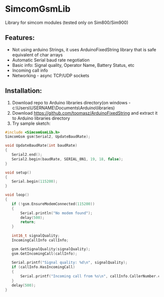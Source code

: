 # SimcomGsmLib

Library for simcom modules (tested only on Sim800/Sim900)

## Features:
 - Not using arduino Strings, it uses ArduinoFixedString library that is safe equivalent of char arrays
 - Automatic Serial baud rate negotiation
 - Basic info: Signal quality, Operator Name, Battery Status, etc
 - Incoming call info
 - Networking - async TCP/UDP sockets
 
## Installation:
 1. Download repo to Arduino libraries directory(on windows - c:\Users\USERNAME\Documents\Arduino\libraries)
 2. Download https://github.com/toomasz/ArduinoFixedString and extract it to Arduino libraries directory
 3. Try sample sketch:
 ```c++
 #include <SimcomGsmLib.h>
SimcomGsm gsm(Serial2, UpdateBaudRate);

void UpdateBaudRate(int baudRate)
{
	Serial2.end();
	Serial2.begin(baudRate, SERIAL_8N1, 19, 18, false);
}

void setup()
{
	Serial.begin(115200);
}

void loop()
{
	if (!gsm.EnsureModemConnected(115200))
	{
		Serial.println("No modem found");
		delay(500);
		return;
	}
	
	int16_t signalQuality;
	IncomingCallInfo callInfo;

	gsm.GetSignalQuality(signalQuality);
	gsm.GetIncomingCall(callInfo);
	
	Serial.printf("Signal quality: %d\n", signalQuality);
	if (callInfo.HasIncomingCall)
	{
		Serial.printf("Incoming call from %s\n", callInfo.CallerNumber.c_str());
	}
	delay(500);
}
```

 


